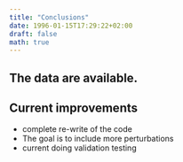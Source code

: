 ```yaml
---
title: "Conclusions"
date: 1996-01-15T17:29:22+02:00
draft: false
math: true
---
```


## The data are available. 

## Current improvements
- complete re-write of the code
- The goal is to include more perturbations 
- current doing validation testing 

